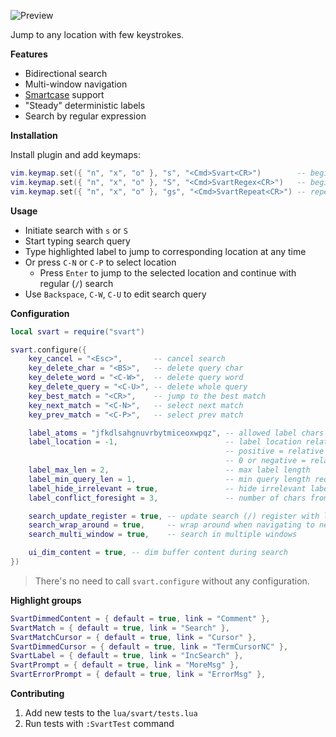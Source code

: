 ![Preview](https://gitlab.com/madyanov/svart.nvim/uploads/478fa6119b0dc551fb270f29a5fb0ae1/output.gif)

Jump to any location with few keystrokes.

**Features**

- Bidirectional search
- Multi-window navigation
- [Smartcase](https://neovim.io/doc/user/options.html#'smartcase') support
- "Steady" deterministic labels
- Search by regular expression

**Installation**

Install plugin and add keymaps:

```lua
vim.keymap.set({ "n", "x", "o" }, "s", "<Cmd>Svart<CR>")        -- begin exact search
vim.keymap.set({ "n", "x", "o" }, "S", "<Cmd>SvartRegex<CR>")   -- begin regex search
vim.keymap.set({ "n", "x", "o" }, "gs", "<Cmd>SvartRepeat<CR>") -- repeat with last searched query
```

**Usage**

- Initiate search with `s` or `S`
- Start typing search query
- Type highlighted label to jump to corresponding location at any time
- Or press `C-N` or `C-P` to select location
    - Press `Enter` to jump to the selected location and continue with regular (`/`) search
- Use `Backspace`, `C-W`, `C-U` to edit search query

**Configuration**

```lua
local svart = require("svart")

svart.configure({
    key_cancel = "<Esc>",       -- cancel search
    key_delete_char = "<BS>",   -- delete query char
    key_delete_word = "<C-W>",  -- delete query word
    key_delete_query = "<C-U>", -- delete whole query
    key_best_match = "<CR>",    -- jump to the best match
    key_next_match = "<C-N>",   -- select next match
    key_prev_match = "<C-P>",   -- select prev match

    label_atoms = "jfkdlsahgnuvrbytmiceoxwpqz", -- allowed label chars
    label_location = -1,                        -- label location relative to the match
                                                -- positive = relative to the start of the match
                                                -- 0 or negative = relative to the end of the match
    label_max_len = 2,                          -- max label length
    label_min_query_len = 1,                    -- min query length required to show labels
    label_hide_irrelevant = true,               -- hide irrelevant labels after start typing label to go to
    label_conflict_foresight = 3,               -- number of chars from the start of the match to discard from labels pool

    search_update_register = true, -- update search (/) register with last used query after accepting match
    search_wrap_around = true,     -- wrap around when navigating to next/prev match
    search_multi_window = true,    -- search in multiple windows

    ui_dim_content = true, -- dim buffer content during search
})
```

> There's no need to call `svart.configure` without any configuration.

**Highlight groups**

```lua
SvartDimmedContent = { default = true, link = "Comment" },
SvartMatch = { default = true, link = "Search" },
SvartMatchCursor = { default = true, link = "Cursor" },
SvartDimmedCursor = { default = true, link = "TermCursorNC" },
SvartLabel = { default = true, link = "IncSearch" },
SvartPrompt = { default = true, link = "MoreMsg" },
SvartErrorPrompt = { default = true, link = "ErrorMsg" },
```

**Contributing**

1. Add new tests to the `lua/svart/tests.lua`
2. Run tests with `:SvartTest` command
